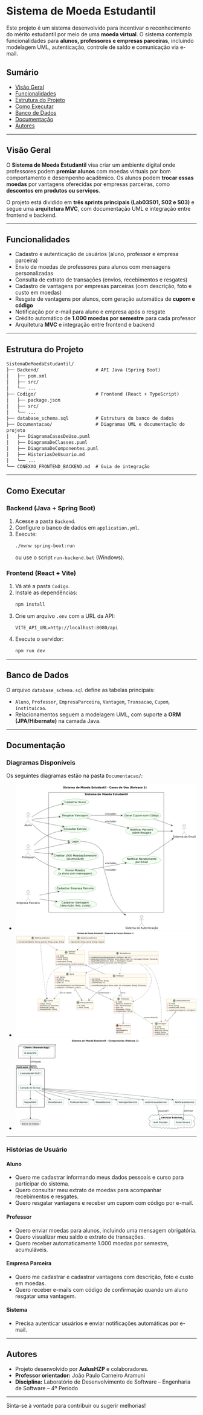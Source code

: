 # Sistema de Moeda Estudantil

Este projeto é um sistema desenvolvido para incentivar o reconhecimento do mérito estudantil por meio de uma **moeda virtual**. O sistema contempla funcionalidades para **alunos, professores e empresas parceiras**, incluindo modelagem UML, autenticação, controle de saldo e comunicação via e-mail.

## Sumário
- [Visão Geral](#visão-geral)
- [Funcionalidades](#funcionalidades)
- [Estrutura do Projeto](#estrutura-do-projeto)
- [Como Executar](#como-executar)
- [Banco de Dados](#banco-de-dados)
- [Documentação](#documentação)
- [Autores](#autores)

---

## Visão Geral
O **Sistema de Moeda Estudantil** visa criar um ambiente digital onde professores podem **premiar alunos** com moedas virtuais por bom comportamento e desempenho acadêmico. Os alunos podem **trocar essas moedas** por vantagens oferecidas por empresas parceiras, como **descontos em produtos ou serviços**.

O projeto está dividido em **três sprints principais (Lab03S01, S02 e S03)** e segue uma **arquitetura MVC**, com documentação UML e integração entre frontend e backend.

---

## Funcionalidades
- Cadastro e autenticação de usuários (aluno, professor e empresa parceira)  
- Envio de moedas de professores para alunos com mensagens personalizadas  
- Consulta de extrato de transações (envios, recebimentos e resgates)  
- Cadastro de vantagens por empresas parceiras (com descrição, foto e custo em moedas)  
- Resgate de vantagens por alunos, com geração automática de **cupom e código**  
- Notificação por e-mail para aluno e empresa após o resgate  
- Crédito automático de **1.000 moedas por semestre** para cada professor  
- Arquitetura **MVC** e integração entre frontend e backend  

---

## Estrutura do Projeto
```
SistemaDeMoedaEstudantil/
├── Backend/                     # API Java (Spring Boot)
│   ├── pom.xml
│   ├── src/
│   └── ...
├── Codigo/                      # Frontend (React + TypeScript)
│   ├── package.json
│   ├── src/
│   └── ...
├── database_schema.sql          # Estrutura do banco de dados
├── Documentacao/                # Diagramas UML e documentação do projeto
│   ├── DiagramaCasosDeUso.puml
│   ├── DiagramaDeClasses.puml
│   ├── DiagramaDeComponentes.puml
│   ├── HistoriasDeUsuario.md
│   └── ...
└── CONEXAO_FRONTEND_BACKEND.md  # Guia de integração
```

---

## Como Executar

### Backend (Java + Spring Boot)
1. Acesse a pasta `Backend`.
2. Configure o banco de dados em `application.yml`.
3. Execute:
   ```sh
   ./mvnw spring-boot:run
   ```
   ou use o script `run-backend.bat` (Windows).

### Frontend (React + Vite)
1. Vá até a pasta `Codigo`.
2. Instale as dependências:
   ```sh
   npm install
   ```
3. Crie um arquivo `.env` com a URL da API:
   ```env
   VITE_API_URL=http://localhost:8080/api
   ```
4. Execute o servidor:
   ```sh
   npm run dev
   ```

---

## Banco de Dados
O arquivo `database_schema.sql` define as tabelas principais:
- `Aluno`, `Professor`, `EmpresaParceira`, `Vantagem`, `Transacao`, `Cupom`, `Instituicao`.
- Relacionamentos seguem a modelagem UML, com suporte a **ORM (JPA/Hibernate)** na camada Java.

---

## Documentação

### Diagramas Disponíveis
Os seguintes diagramas estão na pasta `Documentacao/`:

- ![Diagrama de Caso de Uso](Documentacao/DiagramaCasosDeUso.png)
- ![Diagrama de Classe](Documentacao/DiagramaDeClasses.png)
- ![Diagrama de Componentes](Documentacao/DiagraDeComponentes.png)

---

### Histórias de Usuário

#### Aluno
- Quero me cadastrar informando meus dados pessoais e curso para participar do sistema.  
- Quero consultar meu extrato de moedas para acompanhar recebimentos e resgates.  
- Quero resgatar vantagens e receber um cupom com código por e-mail.  

#### Professor
- Quero enviar moedas para alunos, incluindo uma mensagem obrigatória.  
- Quero visualizar meu saldo e extrato de transações.  
- Quero receber automaticamente 1.000 moedas por semestre, acumuláveis.  

#### Empresa Parceira
- Quero me cadastrar e cadastrar vantagens com descrição, foto e custo em moedas.  
- Quero receber e-mails com código de confirmação quando um aluno resgatar uma vantagem.  

#### Sistema
- Precisa autenticar usuários e enviar notificações automáticas por e-mail.  

---

## Autores
- Projeto desenvolvido por **AulusHZP** e colaboradores.  
- **Professor orientador:** João Paulo Carneiro Aramuni  
- **Disciplina:** Laboratório de Desenvolvimento de Software – Engenharia de Software – 4º Período  

---

Sinta-se à vontade para contribuir ou sugerir melhorias!
